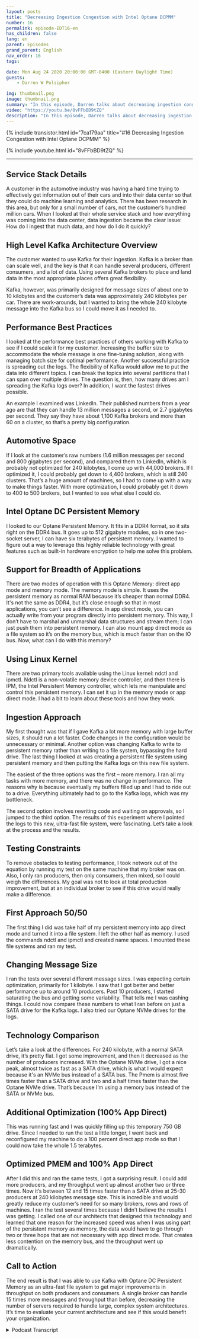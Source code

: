 ```yaml
---
layout: posts
title: "Decreasing Ingestion Congestion with Intel Optane DCPMM"
number: 16
permalink: episode-EDT16-en
has_children: false
lang: en
parent: Episodes
grand_parent: English
nav_order: 16
tags:

date: Mon Aug 24 2020 20:00:00 GMT-0400 (Eastern Daylight Time)
guests:
    - Darren W Pulsipher

img: thumbnail.png
image: thumbnail.png
summary: "In this episode, Darren talks about decreasing ingestion congestion using Intel’s Optane DC Persistent Memory, and the experiment he conducted with surprising results. It just might change the way we think about programming in the future."
video: "https://youtu.be/8vFFbBD9tZQ"
description: "In this episode, Darren talks about decreasing ingestion congestion using Intel’s Optane DC Persistent Memory, and the experiment he conducted with surprising results. It just might change the way we think about programming in the future."
---
```


<div>
{% include transistor.html id="7ca179aa" title="#16 Decreasing Ingestion Congestion with Intel Optane DCPMM" %}

{% include youtube.html id="8vFFbBD9tZQ" %}
</div>

---

## Service Stack Details

A customer in the automotive industry was having a hard time trying to effectively get information out of their cars and into their data center so that they could do machine learning and analytics. There has been research in this area, but only for a small number of cars, not the customer’s hundred million cars. When I looked at their whole service stack and how everything was coming into the data center, data ingestion became the clear issue: How do I ingest that much data, and how do I do it quickly?

## High Level Kafka Architecture Overview

The customer wanted to use Kafka for their ingestion. Kafka is a broker than can scale well, and the key is that it can handle several producers, different consumers, and a lot of data. Using several Kafka brokers to place and land data in the most appropriate places offers great flexibility.

Kafka, however, was primarily designed for message sizes of about one to 10 kilobytes and the customer’s data was approximately 240 kilobytes per car.  There are work-arounds, but I wanted to bring the whole 240 kilobyte message into the Kafka bus so I could move it as I needed to.

## Performance Best Practices

I looked at the performance best practices of others working with Kafka to see if I could scale it for my customer. Increasing the buffer size to accommodate the whole message is one fine-tuning solution, along with managing batch size for optimal performance. Another successful practice is spreading out the logs. The flexibility of Kafka would allow me to put the data into different topics. I can break the topics into several partitions that I can span over multiple drives.  The question is, then, how many drives am I spreading the Kafka logs over? In addition, I want the fastest drives possible.

An example I examined was LinkedIn. Their published numbers from a year ago are that they can handle 13 million messages a second, or 2.7 gigabytes per second. They say they have about 1,100 Kafka brokers and more than 60 on a cluster, so that’s a pretty big configuration.

## Automotive Space

If I look at the customer’s raw numbers (1.6 million messages per second and 800 gigabytes per second), and compared them to LinkedIn, which is probably not optimized for 240 kilobytes, I come up with 44,000 brokers. If I optimized it, I could probably get down to 4,400 brokers, which is still 240 clusters. That’s a huge amount of machines, so I had to come up with a way to make things faster. With more optimization, I could probably get it down to 400 to 500 brokers, but I wanted to see what else I could do.

## Intel Optane DC Persistent Memory

I looked to our Optane Persistent Memory. It fits in a DDR4 format, so it sits right on the DDR4 bus. It goes up to 512 gigabyte modules, so in one two-socket server, I can have six terabytes of persistent memory. I wanted to figure out a way to leverage this highly reliable technology with great features such as built-in hardware encryption to help me solve this problem.

## Support for Breadth of Applications

There are two modes of operation with this Optane Memory: direct app mode and memory mode. The memory mode is simple. It uses the persistent memory as normal RAM because it’s cheaper than normal DDR4. It's not the same as DDR4, but it’s close enough so that in most applications, you can’t see a difference.  In app direct mode, you can actually write from your program directly into persistent memory. This way, I don’t have to marshal and unmarshal data structures and stream them; I can just push them into persistent memory. I can also mount app direct mode as a file system so it’s on the memory bus, which is much faster than on the IO bus. Now, what can I do with this memory?

## Using Linux Kernel

There are two primary tools available using the Linux kernel: ndctl and ipmctl. Ndctl is a non-volatile memory device controller, and then there is IPM, the Intel Persistent Memory controller, which lets me manipulate and control this persistent memory. I can set it up in the memory mode or app direct mode.  I had a bit to learn about these tools and how they work.

## Ingestion Approach

My first thought was that if I gave Kafka a lot more memory with large buffer sizes, it should run a lot faster. Code changes in the configuration would be unnecessary or minimal.  Another option was changing Kafka to write to persistent memory rather than writing to a file system, bypassing the hard drive. The last thing I looked at was creating a persistent file system using persistent memory and then putting the Kafka logs on this new file system.

The easiest of the three options was the first – more memory. I ran all my tasks with more memory, and there was no change in performance. The reasons why is because eventually my buffers filled up and I had to ride out to a drive. Everything ultimately had to go to the Kafka logs, which was my bottleneck.

The second option involves rewriting code and waiting on approvals, so I jumped to the third option. The results of this experiment where I pointed the logs to this new, ultra-fast file system, were fascinating. Let’s take a look at the process and the results.

## Testing Constraints

To remove obstacles to testing performance, I took network out of the equation by running my test on the same machine that my broker was on. Also, I only ran producers, then only consumers, then mixed, so I could weigh the differences. My goal was not to look at total production improvement, but at an individual broker to see if this drive would really make a difference.

## First Approach 50/50

The first thing I did was take half of my persistent memory into app direct mode and turned it into a file system. I left the other half as memory. I used the commands ndctl and ipmctl and created name spaces. I mounted these file systems and ran my test.

## Changing Message Size

I ran the tests over several different message sizes. I was expecting certain optimization, primarily for 1 kilobyte. I saw that I got better and better performance up to around 10 producers. Past 10 producers, I started saturating the bus and getting some variability. That tells me I was cashing things. I could now compare these numbers to what I ran before on just a SATA drive for the Kafka logs. I also tried our Optane NVMe drives for the logs.

## Technology Comparison

Let’s take a look at the differences. For 240 kilobyte, with a normal SATA drive, it’s pretty flat. I got some improvement, and then it decreased as the number of producers increased. With the Optane NVMe drive, I got a nice peak, almost twice as fast as a SATA drive, which is what I would expect because it's an NVMe bus instead of a SATA bus. The Pmem is almost five times faster than a SATA drive and two and a half times faster than the Optane NVMe drive. That’s because I’m using a memory bus instead of the SATA or NVMe bus.

## Additional Optimization (100% App Direct)

This was running fast and I was quickly filling up this temporary 750 GB drive. Since I needed to run the test a little longer, I went back and reconfigured my machine to do a 100 percent direct app mode so that I could now take the whole 1.5 terabytes.

## Optimized PMEM and 100% App Direct

After I did this and ran the same tests, I got a surprising result. I could add more producers, and my throughput went up almost another two or three times. Now it’s between 12 and 15 times faster than a SATA drive at 25-30 producers at 240 kilobytes message size. This is incredible and would greatly reduce my customer’s need for so many brokers, rows and rows of machines. I ran the test several times because I didn’t believe the results I was getting. I called one of our architects that designed this technology and learned that one reason for the increased speed was when I was using part of the persistent memory as memory, the data would have to go through two or three hops that are not necessary with app direct mode. That creates less contention on the memory bus, and the throughput went up dramatically.

## Call to Action

The end result is that I was able to use Kafka with Optane DC Persistent Memory as an ultra-fast file system to get major improvements in throughput on both producers and consumers.  A single broker can handle 15 times more messages and throughput than before, decreasing the number of servers required to handle large, complex system architectures. It’s time to evaluate your current architecture and see if this would benefit your organization.



<details>
<summary> Podcast Transcript </summary>

<p></p>

</details>
